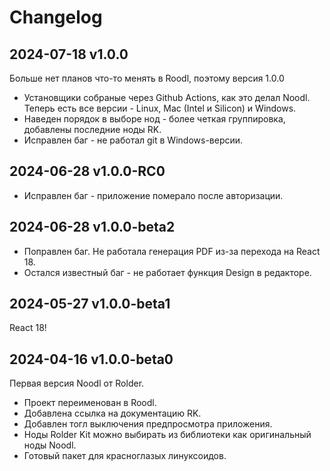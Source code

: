 # Changelog

## 2024-07-18 v1.0.0

Больше нет планов что-то менять в Roodl, поэтому версия 1.0.0 

- Установщики собраные через Github Actions, как это делал Noodl. Теперь есть все версии - Linux, Mac (Intel и Silicon) и Windows.
- Наведен порядок в выборе нод - более четкая группировка, добавлены последние ноды RK.
- Исправлен баг - не работал git в Windows-версии.

## 2024-06-28 v1.0.0-RC0

- Исправлен баг - приложение померало после авторизации.

## 2024-06-28 v1.0.0-beta2

- Поправлен баг. Не работала генерация PDF из-за перехода на React 18.
- Остался известный баг - не работает функция Design в редакторе.

## 2024-05-27 v1.0.0-beta1

React 18!

## 2024-04-16 v1.0.0-beta0

Первая версия Noodl от Rolder.

- Проект переименован в Roodl.
- Добавлена ссылка на документацию RK.
- Добавлен тогл выключения предпросмотра приложения.
- Ноды Rolder Kit можно выбирать из библиотеки как оригинальный ноды Noodl.
- Готовый пакет для красноглазых линуксоидов.
